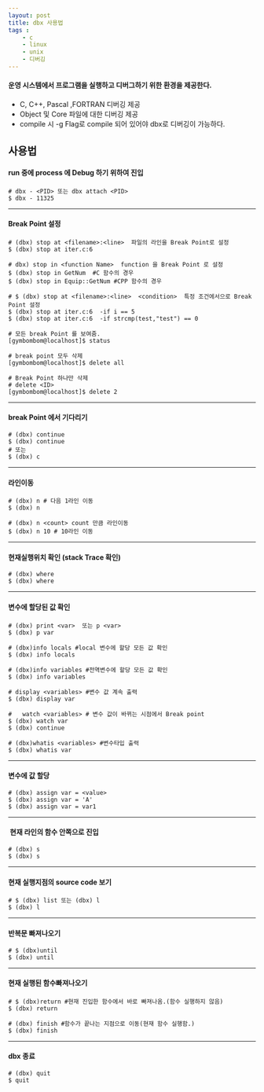 ```yaml
---
layout: post
title: dbx 사용법
tags :
    - c
    - linux
    - unix
    - 디버깅
---
```


#### 운영 시스템에서 프로그램을 실행하고 디버그하기 위한 환경을 제공한다.<br>
* C, C++, Pascal ,FORTRAN  디버깅 제공<br>
* Object 및 Core 파일에 대한 디버깅 제공<br>
* compile 시 -g Flag로 compile 되어 있어야 dbx로 디버깅이 가능하다.<br>

## 사용법

#### run 중에  process 에 Debug 하기 위하여 진입
```shell
# dbx - <PID> 또는 dbx attach <PID>
$ dbx - 11325
```
---

#### Break Point 설정
```shell
# (dbx) stop at <filename>:<line>  파일의 라인을 Break Point로 설정
$ (dbx) stop at iter.c:6

# dbx) stop in <function Name>  function 을 Break Point 로 설정
$ (dbx) stop in GetNum  #C 함수의 경우
$ (dbx) stop in Equip::GetNum #CPP 함수의 경우

# $ (dbx) stop at <filename>:<line>  <condition>  특정 조건에서으로 Break Point 설정
$ (dbx) stop at iter.c:6  -if i == 5
$ (dbx) stop at iter.c:6  -if strcmp(test,"test") == 0

# 모든 break Point 를 보여줌.
[gymbombom@localhost]$ status

# break point 모두 삭제
[gymbombom@localhost]$ delete all

# Break Point 하나만 삭제 
# delete <ID>
[gymbombom@localhost]$ delete 2

``` 
---

#### break Point 에서 기다리기
```shell
# (dbx) continue
$ (dbx) continue
# 또는
$ (dbx) c
```
---

#### 라인이동
```shell
# (dbx) n # 다음 1라인 이동
$ (dbx) n

# (dbx) n <count> count 만큼 라인이동
$ (dbx) n 10 # 10라인 이동
```
---

#### 현재실행위치 확인 (stack Trace 확인)
```shell
# (dbx) where
$ (dbx) where
```
---

#### 변수에 할당된 값 확인 
```shell
# (dbx) print <var>  또는 p <var>
$ (dbx) p var

# (dbx)info locals #local 변수에 할당 모든 값 확인
$ (dbx) info locals

# (dbx)info variables #전역변수에 할당 모든 값 확인
$ (dbx) info variables

# display <variables> #변수 값 계속 출력
$ (dbx) display var

#   watch <variables> # 변수 값이 바뀌는 시점에서 Break point 
$ (dbx) watch var
$ (dbx) continue

# (dbx)whatis <variables> #변수타입 출력
$ (dbx) whatis var
```
---

#### 변수에 값 할당
```shell
# (dbx) assign var = <value>
$ (dbx) assign var = 'A'
$ (dbx) assign var = var1
```
---

####  현재 라인의 함수 안쪽으로 진입
 ```shell
 # (dbx) s
 $ (dbx) s
 ```
---

#### 현재 실행지점의 source code 보기
 ```shell
 # $ (dbx) list 또는 (dbx) l
 $ (dbx) l
 ```
---

#### 반복문 빠져나오기 
```shell
# $ (dbx)until 
$ (dbx) until
```
---

#### 현재 실행된 함수빠져나오기
```shell
# $ (dbx)return #현재 진입한 함수에서 바로 빠져나옴.(함수 실행하지 않음)
$ (dbx) return

# (dbx) finish #함수가 끝나는 지점으로 이동(현재 함수 실행함.)
$ (dbx) finish
```
---

#### dbx 종료
```shell
# (dbx) quit
$ quit
```
